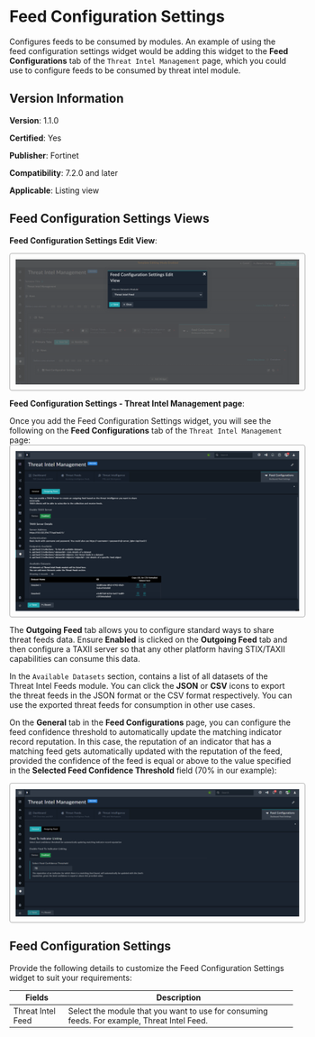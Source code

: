 # Feed Configuration Settings

Configures feeds to be consumed by modules. An example of using the feed configuration settings widget would be adding this widget to the **Feed Configurations** tab of the `Threat Intel Management` page, which you could use to configure feeds to be consumed by threat intel module.    

## Version Information

**Version**: 1.1.0

**Certified**: Yes

**Publisher**: Fortinet  

**Compatibility**: 7.2.0 and later  

**Applicable**: Listing view

## Feed Configuration Settings Views

**Feed Configuration Settings Edit View**:

<img src="./docs/media/feedconfig-edit-view.png" alt="Editing the Feed Configuration Widget" style="border: 1px solid #A9A9A9; border-radius: 4px; padding: 10px; display: block; margin-left: auto; margin-right: auto;">

**Feed Configuration Settings - Threat Intel Management page**:

Once you add the Feed Configuration Settings widget, you will see the following on the **Feed Configurations** tab of the `Threat Intel Management` page: 
<img src="./docs/media/feed-config_threatIntelMngt.png" alt="Threat Intel Management page - Feed Configurations tab" style="border: 1px solid #A9A9A9; border-radius: 4px; padding: 10px; display: block; margin-left: auto; margin-right: auto;">

The **Outgoing Feed** tab allows you to configure standard ways to share threat feeds data. Ensure **Enabled** is clicked on the **Outgoing Feed** tab and then configure a TAXII server so that any other platform having STIX/TAXII capabilities can consume this data.

In the `Available Datasets` section, contains a list of all datasets of the Threat Intel Feeds module. You can click the **JSON** or **CSV** icons to export the threat feeds in the JSON format or the CSV format respectively. You can use the exported threat feeds for consumption in other use cases.

On the **General** tab in the **Feed Configurations** page, you can configure the feed confidence threshold to automatically update the matching indicator record reputation. In this case, the reputation of an indicator that has a matching feed gets automatically updated with the reputation of the feed, provided the confidence of the feed is equal or above to the value specified in the **Selected Feed Confidence Threshold** field (70% in our example):  

<img src="./docs/media/feed-config-general-tab.png" alt="Feed Configurations page - General Tab" style="border: 1px solid #A9A9A9; border-radius: 4px; padding: 10px; display: block; margin-left: auto; margin-right: auto;">

## Feed Configuration Settings

Provide the following details to customize the Feed Configuration Settings widget to suit your requirements:

| Fields            | Description                              |
| ----------------- | ---------------------------------------- |
| Threat Intel Feed | Select the module that you want to use for consuming feeds. For example, Threat Intel Feed. |
